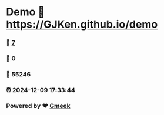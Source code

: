 # Demo :link: https://GJKen.github.io/demo 
### :page_facing_up: [7](https://GJKen.github.io/demo/tag.html) 
### :speech_balloon: 0 
### :hibiscus: 55246 
### :alarm_clock: 2024-12-09 17:33:44 
### Powered by :heart: [Gmeek](https://github.com/Meekdai/Gmeek)
